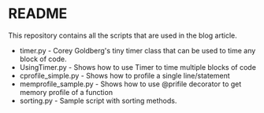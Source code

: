 # README


This repository contains all the scripts that are used in the blog article.

* timer.py - Corey Goldberg's tiny timer class that can be used to time any block of code.
* UsingTimer.py - Shows how to use Timer to time multiple blocks of code
* cprofile_simple.py - Shows how to profile a single line/statement
* memprofile_sample.py - Shows how to use @prifile decorator to get memory profile of a function
* sorting.py - Sample script with sorting methods.



